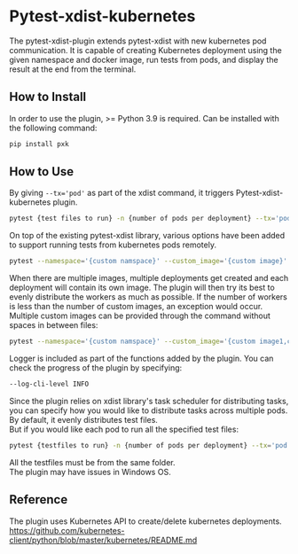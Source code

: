 # Pytest-xdist-kubernetes
  
The pytest-xdist-plugin extends pytest-xdist with new kubernetes pod communication. It is capable of creating Kubernetes deployment using the given namespace and docker image, run tests from pods, and display the result at the end from the terminal.  

## How to Install
In order to use the plugin, >= Python 3.9 is required. Can be installed with the following command:  
```bash
pip install pxk
```

## How to Use
By giving <code>--tx='pod'</code> as part of the xdist command, it triggers Pytest-xdist-kubernetes plugin.
```bash
pytest {test files to run} -n {number of pods per deployment} --tx='pod'
```
On top of the existing pytest-xdist library, various options have been added to support running tests from kubernetes pods remotely.
```bash
pytest --namespace='{custom namspace}' --custom_image='{custom image}' {test files to run} -n {number of pods per deployment} --tx='pod'
```
When there are multiple images, multiple deployments get created and each deployment will contain its own image. The plugin will then try its best to evenly distribute the workers as much as possible. If the number of workers is less than the number of custom images, an exception would occur. Multiple custom images can be provided through the command without spaces in between files:
```bash
pytest --namespace='{custom namspace}' --custom_image='{custom image1,custom image2}' {test files to run} -n {number of pods per deployment} --tx='pod'
```
Logger is included as part of the functions added by the plugin. You can check the progress of the plugin by specifying:
```bash
--log-cli-level INFO
```  
Since the plugin relies on xdist library's task scheduler for distributing tasks, you can specify how you would like to distribute tasks across multiple pods. By default, it evenly distributes test files.  
But if you would like each pod to run all the specified test files:
```bash
pytest {testfiles to run} -n {number of pods per deployment} --tx='pod' --dist=each
```
All the testfiles must be from the same folder.  
The plugin may have issues in Windows OS.
## Reference
The plugin uses Kubernetes API to create/delete kubernetes deployments.  
https://github.com/kubernetes-client/python/blob/master/kubernetes/README.md
